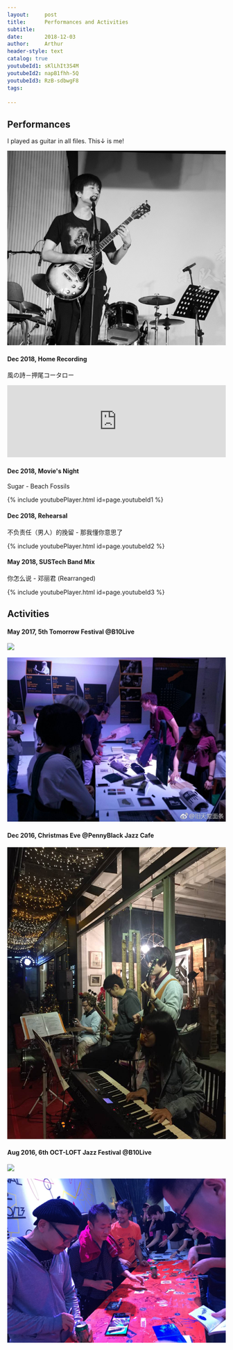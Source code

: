 ```yaml
---
layout:     post
title:      Performances and Activities
subtitle:   
date:       2018-12-03
author:     Arthur
header-style: text
catalog: true
youtubeId1: sKlLhIt3S4M
youtubeId2: napB1fhh-5Q
youtubeId3: RzB-sdbwgF8
tags:

---
```


## Performances

I played as guitar in all files. This↓ is me!

![](/img/in-post/shows/me.png) 

#### Dec 2018, Home Recording

風の詩－押尾コータロー
<iframe width="100%" height="166" scrolling="no" frameborder="no" allow="autoplay" src="https://w.soundcloud.com/player/?url=https%3A//api.soundcloud.com/tracks/540050379&amp;color=%233f2172&amp;auto_play=false&amp;hide_related=false&amp;show_comments=true&amp;show_user=true&amp;show_reposts=false&amp;show_teaser=true"> </iframe>

#### Dec 2018, Movie's Night

Sugar - Beach Fossils

{% include youtubePlayer.html id=page.youtubeId1 %}


#### Dec 2018, Rehearsal

不负责任（男人）的挽留 - 那我懂你意思了

{% include youtubePlayer.html id=page.youtubeId2 %}


#### May 2018, SUSTech Band Mix

你怎么说 - 邓丽君
(Rearranged)

{% include youtubePlayer.html id=page.youtubeId3 %}



## Activities

#### May 2017, 5th Tomorrow Festival @B10Live

![](/img/in-post/shows/IMG_8687.JPG)

![](/img/in-post/shows/IMG_8631.JPG)



#### Dec 2016, Christmas Eve @PennyBlack Jazz Cafe

![](/img/in-post/shows/IMG_7206.JPG)


#### Aug 2016, 6th OCT-LOFT Jazz Festival @B10Live

![](/img/in-post/shows/IMG_6723.JPG)

![](/img/in-post/shows/IMG_6747.JPG)

